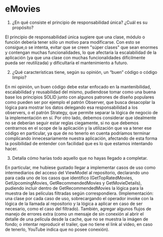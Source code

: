 # eMovies

1. ¿En qué consiste el principio de responsabilidad única? ¿Cuál es su propósito?

El principio de responsabilidad única sugiere que una clase, módulo o función debería tener sólo un motivo para modificarse. Con esto se consigue,o se intenta, evitar que se creen "súper clases" que sean enormes y contengan muchas funcionalidades, lo que afectaría la escalabilidad de la aplicación (ya que una clase con muchas funcionalidades difícilmente pueda ser reutilizada) y dificultaría el mantenimiento a futuro.

2. ¿Qué características tiene, según su opinión, un “buen” código o código limpio?

En mi opinión, un buen código debe estar enfocado en la mantenibilidad, escalabilidad y reusabilidad del mismo, pudiendose tomar como una buena base los principios SOLID junto con algunos patrones de diseño populares como pueden ser por ejemplo el patrón Observer, que busca desacoplar la lógica para mostrar los datos delegando esa responsabilidad a los observers, o el patrón Strategy, que permite separar la lógica de negocio de la implementación en sí. Por otro lado, debemos considerar que idealmente no se deberían seguir estar reglas ciegamente, si no que debemos centrarnos en el scope de la aplicación y la utilización que va a tener ese código en particular, ya que de no tenerlo en cuenta podríamos terminar complicando innecesariamente nuestra aplicación, afectando de esta forma la posibilidad de entender con facilidad que es lo que estamos intentando hacer.

3. Detalla cómo harías todo aquello que no hayas llegado a completar.

En particular, me hubiese gustado llegar a implementar casos de uso como intermediarios del acceso del ViewModel al repositorio, declarando uno para cada uno de los casos que identifico (GetTopRatedMovies, GetUpcomingMovies, GetRecommendedMovies y GetMovieDetails), pudiendo incluir dentro de GetRecommendedMovies la lógica para la muestra de las películas filtradas según correspondiera. (Implementación: una clase por cada caso de uso, sobrecargando el operador invoke con la lógica de la llamada al repositorio y la lógica a aplicar en caso de ser necesario, como el caso del filtrado).
También, agregar algunos flujos de manejo de errores extra (como un mensaje de sin conexión al abrir el detalle de una película desde la cache, que no se muestra la imágen de fondo; o intentar reproducir el trailer, que no tiene el link al video, en caso de tenerlo, YouTube indica que no posee conexión).
